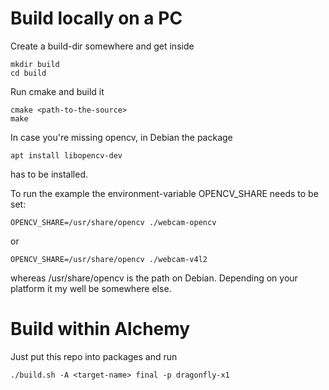 # Build locally on a PC

Create a build-dir somewhere and get inside

    mkdir build
    cd build

Run cmake and build it

    cmake <path-to-the-source>
    make

In case you're missing opencv, in Debian the package

    apt install libopencv-dev

has to be installed.

To run the example the environment-variable OPENCV\_SHARE needs to be set:

    OPENCV_SHARE=/usr/share/opencv ./webcam-opencv

or

    OPENCV_SHARE=/usr/share/opencv ./webcam-v4l2

whereas /usr/share/opencv is the path on Debian. Depending on your platform it my well be somewhere else.

# Build within Alchemy

Just put this repo into packages and run

    ./build.sh -A <target-name> final -p dragonfly-x1


